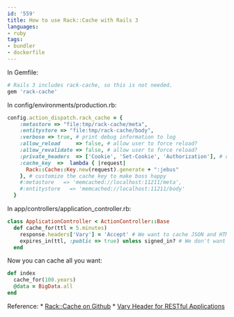 ```yaml
---
id: '559'
title: How to use Rack::Cache with Rails 3
languages:
- ruby
tags:
- bundler
- dockerfile
---
```

In Gemfile:


```ruby
# Rails 3 includes rack-cache, so this is not needed.
gem 'rack-cache'
```
    

In config/environments/production.rb:


```ruby
config.action_dispatch.rack_cache = {
    :metastore => "file:tmp/rack-cache/meta",
    :entitystore => "file:tmp/rack-cache/body",
    :verbose => true, # print debug information to log
    :allow_reload     => false, # allow user to force reload?
    :allow_revalidate => false, # allow user to force reload?
    :private_headers  => ['Cookie', 'Set-Cookie', 'Authorization'], # don't store these in the cache!
    :cache_key  =>  lambda { |request|
      Rack::Cache::Key.new(request).generate + ":jebus"
    }, # customize the cache key to make boss happy
    #:metastore   => 'memcached://localhost:11211/meta',
    #:entitystore   => 'memcached://localhost:11211/body'
  }
```
    

In app/controllers/application\_controller.rb:


```ruby
class ApplicationController < ActionController::Base
  def cache_for(ttl = 5.minutes)
    response.headers['Vary'] = 'Accept' # We want to cache JSON and HTML separately! NOTE this header varies between browsers, so not optimal...
    expires_in(ttl, :public => true) unless signed_in? # We don't want to cache content if user is signed in!
  end
```
    

Now you can cache all you want:


```ruby
def index
  cache_for(100.years)
  @data = BigData.all
end
```
    

Reference:
\* [Rack::Cache on Github](https://github.com/rtomayko/rack-cache)
\* [Vary Header for RESTful Applications](http://www.subbu.org/blog/2007/12/vary-header-for-restful-applications)

